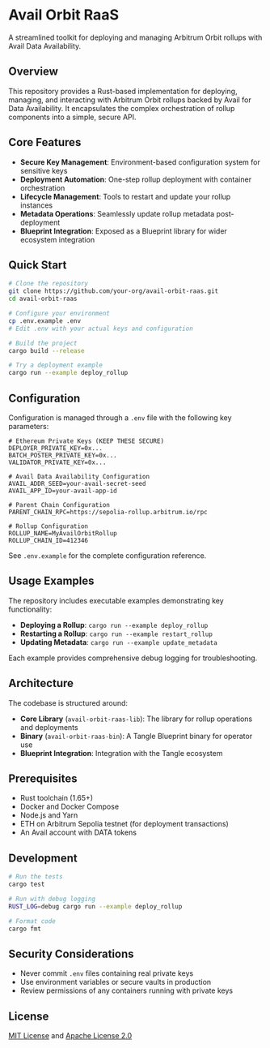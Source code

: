 # Avail Orbit RaaS

A streamlined toolkit for deploying and managing Arbitrum Orbit rollups with Avail Data Availability.

## Overview

This repository provides a Rust-based implementation for deploying, managing, and interacting with Arbitrum Orbit rollups backed by Avail for Data Availability. It encapsulates the complex orchestration of rollup components into a simple, secure API.

## Core Features

- **Secure Key Management**: Environment-based configuration system for sensitive keys
- **Deployment Automation**: One-step rollup deployment with container orchestration
- **Lifecycle Management**: Tools to restart and update your rollup instances
- **Metadata Operations**: Seamlessly update rollup metadata post-deployment
- **Blueprint Integration**: Exposed as a Blueprint library for wider ecosystem integration

## Quick Start

```bash
# Clone the repository
git clone https://github.com/your-org/avail-orbit-raas.git
cd avail-orbit-raas

# Configure your environment
cp .env.example .env
# Edit .env with your actual keys and configuration

# Build the project
cargo build --release

# Try a deployment example
cargo run --example deploy_rollup
```

## Configuration

Configuration is managed through a `.env` file with the following key parameters:

```
# Ethereum Private Keys (KEEP THESE SECURE)
DEPLOYER_PRIVATE_KEY=0x...
BATCH_POSTER_PRIVATE_KEY=0x...
VALIDATOR_PRIVATE_KEY=0x...

# Avail Data Availability Configuration
AVAIL_ADDR_SEED=your-avail-secret-seed
AVAIL_APP_ID=your-avail-app-id

# Parent Chain Configuration
PARENT_CHAIN_RPC=https://sepolia-rollup.arbitrum.io/rpc

# Rollup Configuration
ROLLUP_NAME=MyAvailOrbitRollup
ROLLUP_CHAIN_ID=412346
```

See `.env.example` for the complete configuration reference.

## Usage Examples

The repository includes executable examples demonstrating key functionality:

- **Deploying a Rollup**: `cargo run --example deploy_rollup`
- **Restarting a Rollup**: `cargo run --example restart_rollup`
- **Updating Metadata**: `cargo run --example update_metadata`

Each example provides comprehensive debug logging for troubleshooting.

## Architecture

The codebase is structured around:

- **Core Library** (`avail-orbit-raas-lib`): The library for rollup operations and deployments
- **Binary** (`avail-orbit-raas-bin`): A Tangle Blueprint binary for operator use
- **Blueprint Integration**: Integration with the Tangle ecosystem

## Prerequisites

- Rust toolchain (1.65+)
- Docker and Docker Compose
- Node.js and Yarn
- ETH on Arbitrum Sepolia testnet (for deployment transactions)
- An Avail account with DATA tokens

## Development

```bash
# Run the tests
cargo test

# Run with debug logging
RUST_LOG=debug cargo run --example deploy_rollup

# Format code
cargo fmt
```

## Security Considerations

- Never commit `.env` files containing real private keys
- Use environment variables or secure vaults in production
- Review permissions of any containers running with private keys

## License

[MIT License](LICENSE) and [Apache License 2.0](LICENSE-APACHE)
